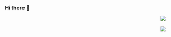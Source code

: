 ### Hi there 👋
<img align='right' src="https://github-readme-stats.vercel.app/api?username=triabagus&include_all_commits=true&show_icons=true">
<br>
<br>
<img align='right' src="https://github-readme-stats.vercel.app/api/top-langs/?username=triabagus&layout=compact">
<!--
**triabagus/triabagus** is a ✨ _special_ ✨ repository because its `README.md` (this file) appears on your GitHub profile.

Here are some ideas to get you started:

- 🔭 I’m currently working on ...
- 🌱 I’m currently learning ...
- 👯 I’m looking to collaborate on ...
- 🤔 I’m looking for help with ...
- 💬 Ask me about ...
- 📫 How to reach me: ...
- 😄 Pronouns: ...
- ⚡ Fun fact: ...
-->
